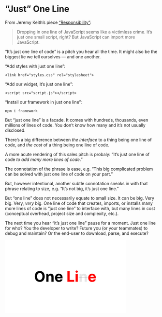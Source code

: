 # “Just” One Line

From Jeremy Keith’s piece [“Responsibility”](https://adactio.com/journal/21126):

> Dropping in one line of JavaScript seems like a victimless crime. It’s just one small script, right? But JavaScript can import more JavaScript.

“It’s just one line of code” is a pitch you hear all the time. It might also be the biggest lie we tell ourselves — and one another.

“Add styles with just one line”:

`<link href="styles.css" rel="stylesheet">`
 
“Add our widget, it’s just one line”:

`<script src="script.js"></script>`

“Install our framework in just one line”:

`npm i framework`

But “just one line” is a facade. It comes with hundreds, thousands, even millions of lines of code. You don’t know how many and it’s not usually disclosed.

There’s a big difference between _the interface_ to a thing being one line of code, and _the cost_ of a thing being one line of code.

A more acute rendering of this sales pitch is probaly: “It’s just one line of code _to add many more lines of code_.”

The connotation of the phrase is ease, e.g. “This big complicated problem can be solved with just one line of code on your part.”

But, however intentional, another subtle connotation sneaks in with that phrase relating to size, e.g. “It’s not big, it’s just one line.”

But “one line” does not necessarily equate to small size. It can be big. Very big. Very, _very_ big. One line of code that creates, imports, or installs many more lines of code is “just one line” to interface with, but many lines in cost (conceptual overhead, project size and complexity, etc.).

The next time you hear “it’s just one line” pause for a moment. Just one line for who? You the developer to write? Future you (or your teammates) to debug and maintain? Or the end-user to download, parse, and execute?

<svg width="400" height="240" viewBox="0 0 400 240" fill="none" xmlns="http://www.w3.org/2000/svg">
<rect width="400" height="240" fill="white"/>
<path d="M131.114 119.545C131.114 123.352 130.392 126.591 128.949 129.261C127.517 131.932 125.563 133.972 123.085 135.381C120.619 136.778 117.847 137.477 114.767 137.477C111.665 137.477 108.881 136.773 106.415 135.364C103.949 133.955 102 131.915 100.568 129.244C99.1364 126.574 98.4205 123.341 98.4205 119.545C98.4205 115.739 99.1364 112.5 100.568 109.83C102 107.159 103.949 105.125 106.415 103.727C108.881 102.318 111.665 101.614 114.767 101.614C117.847 101.614 120.619 102.318 123.085 103.727C125.563 105.125 127.517 107.159 128.949 109.83C130.392 112.5 131.114 115.739 131.114 119.545ZM123.631 119.545C123.631 117.08 123.261 115 122.523 113.307C121.795 111.614 120.767 110.33 119.438 109.455C118.108 108.58 116.551 108.142 114.767 108.142C112.983 108.142 111.426 108.58 110.097 109.455C108.767 110.33 107.733 111.614 106.994 113.307C106.267 115 105.903 117.08 105.903 119.545C105.903 122.011 106.267 124.091 106.994 125.784C107.733 127.477 108.767 128.761 110.097 129.636C111.426 130.511 112.983 130.949 114.767 130.949C116.551 130.949 118.108 130.511 119.438 129.636C120.767 128.761 121.795 127.477 122.523 125.784C123.261 124.091 123.631 122.011 123.631 119.545ZM143.706 121.864V137H136.445V110.818H143.365V115.438H143.672C144.251 113.915 145.223 112.71 146.587 111.824C147.95 110.926 149.604 110.477 151.547 110.477C153.365 110.477 154.95 110.875 156.303 111.67C157.655 112.466 158.706 113.602 159.456 115.08C160.206 116.545 160.581 118.295 160.581 120.33V137H153.32V121.625C153.331 120.023 152.922 118.773 152.092 117.875C151.263 116.966 150.121 116.511 148.666 116.511C147.689 116.511 146.825 116.722 146.075 117.142C145.337 117.562 144.757 118.176 144.337 118.983C143.928 119.778 143.717 120.739 143.706 121.864ZM178.236 137.511C175.543 137.511 173.224 136.966 171.281 135.875C169.349 134.773 167.861 133.216 166.815 131.205C165.77 129.182 165.247 126.79 165.247 124.028C165.247 121.335 165.77 118.972 166.815 116.938C167.861 114.903 169.332 113.318 171.23 112.182C173.139 111.045 175.378 110.477 177.946 110.477C179.673 110.477 181.281 110.756 182.77 111.312C184.27 111.858 185.577 112.682 186.69 113.784C187.815 114.886 188.69 116.273 189.315 117.943C189.94 119.602 190.253 121.545 190.253 123.773V125.767H168.145V121.267H183.418C183.418 120.222 183.19 119.295 182.736 118.489C182.281 117.682 181.651 117.051 180.844 116.597C180.048 116.131 179.122 115.898 178.065 115.898C176.963 115.898 175.986 116.153 175.134 116.665C174.293 117.165 173.634 117.841 173.156 118.693C172.679 119.534 172.435 120.472 172.423 121.506V125.784C172.423 127.08 172.662 128.199 173.139 129.142C173.628 130.085 174.315 130.812 175.202 131.324C176.088 131.835 177.139 132.091 178.355 132.091C179.162 132.091 179.901 131.977 180.571 131.75C181.241 131.523 181.815 131.182 182.293 130.727C182.77 130.273 183.134 129.716 183.384 129.057L190.099 129.5C189.759 131.114 189.06 132.523 188.003 133.727C186.957 134.92 185.605 135.852 183.946 136.523C182.298 137.182 180.395 137.511 178.236 137.511Z" fill="black"/>
<path d="M206.237 137V102.091H213.618V130.915H228.584V137H206.237ZM233.335 137V110.818H240.597V137H233.335ZM236.983 107.443C235.903 107.443 234.977 107.085 234.205 106.369C233.443 105.642 233.062 104.773 233.062 103.761C233.062 102.761 233.443 101.903 234.205 101.188C234.977 100.46 235.903 100.097 236.983 100.097C238.063 100.097 238.983 100.46 239.744 101.188C240.517 101.903 240.903 102.761 240.903 103.761C240.903 104.773 240.517 105.642 239.744 106.369C238.983 107.085 238.063 107.443 236.983 107.443ZM288.205 137.511C285.511 137.511 283.193 136.966 281.25 135.875C279.318 134.773 277.83 133.216 276.784 131.205C275.739 129.182 275.216 126.79 275.216 124.028C275.216 121.335 275.739 118.972 276.784 116.938C277.83 114.903 279.301 113.318 281.199 112.182C283.108 111.045 285.347 110.477 287.915 110.477C289.642 110.477 291.25 110.756 292.739 111.312C294.239 111.858 295.545 112.682 296.659 113.784C297.784 114.886 298.659 116.273 299.284 117.943C299.909 119.602 300.222 121.545 300.222 123.773V125.767H278.114V121.267H293.386C293.386 120.222 293.159 119.295 292.705 118.489C292.25 117.682 291.619 117.051 290.812 116.597C290.017 116.131 289.091 115.898 288.034 115.898C286.932 115.898 285.955 116.153 285.102 116.665C284.261 117.165 283.602 117.841 283.125 118.693C282.648 119.534 282.403 120.472 282.392 121.506V125.784C282.392 127.08 282.631 128.199 283.108 129.142C283.597 130.085 284.284 130.812 285.17 131.324C286.057 131.835 287.108 132.091 288.324 132.091C289.131 132.091 289.869 131.977 290.54 131.75C291.21 131.523 291.784 131.182 292.261 130.727C292.739 130.273 293.102 129.716 293.352 129.057L300.068 129.5C299.727 131.114 299.028 132.523 297.972 133.727C296.926 134.92 295.574 135.852 293.915 136.523C292.267 137.182 290.364 137.511 288.205 137.511Z" fill="#FF0000"/>
<path d="M253.675 121.864V137H246.413V110.818H253.334V115.438H253.641C254.22 113.915 255.192 112.71 256.555 111.824C257.919 110.926 259.572 110.477 261.516 110.477C263.334 110.477 264.919 110.875 266.271 111.67C267.624 112.466 268.675 113.602 269.425 115.08C270.175 116.545 270.55 118.295 270.55 120.33V137H263.288V121.625C263.3 120.023 262.891 118.773 262.061 117.875C261.232 116.966 260.089 116.511 258.635 116.511C257.658 116.511 256.794 116.722 256.044 117.142C255.305 117.562 254.726 118.176 254.305 118.983C253.896 119.778 253.686 120.739 253.675 121.864Z" fill="black" fill-opacity="0.1"/>
<path d="M243.516 121.284H273.362V124.557H243.516V121.284Z" fill="black" fill-opacity="0.1"/>
</svg>